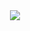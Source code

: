 <div align="center">
  <img src="https://komarev.com/ghpvc/?username=beratahmetaj&label=Profile%20views&color=0e75b6&style=for-the-badge" />
</div>
